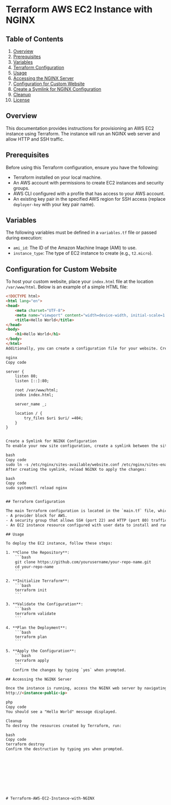 # Terraform AWS EC2 Instance with NGINX

## Table of Contents
1. [Overview](#overview)
2. [Prerequisites](#prerequisites)
3. [Variables](#variables)
4. [Terraform Configuration](#terraform-configuration)
5. [Usage](#usage)
6. [Accessing the NGINX Server](#accessing-the-nginx-server)
7. [Configuration for Custom Website](#configuration-for-custom-website)
8. [Create a Symlink for NGINX Configuration](#create-a-symlink-for-nginx-configuration)
9. [Cleanup](#cleanup)
10. [License](#license)

## Overview

This documentation provides instructions for provisioning an AWS EC2 instance using Terraform. The instance will run an NGINX web server and allow HTTP and SSH traffic.

## Prerequisites

Before using this Terraform configuration, ensure you have the following:
- Terraform installed on your local machine.
- An AWS account with permissions to create EC2 instances and security groups.
- AWS CLI configured with a profile that has access to your AWS account.
- An existing key pair in the specified AWS region for SSH access (replace `deployer-key` with your key pair name).

## Variables

The following variables must be defined in a `variables.tf` file or passed during execution:
- `ami_id`: The ID of the Amazon Machine Image (AMI) to use.
- `instance_type`: The type of EC2 instance to create (e.g., `t2.micro`).

## Configuration for Custom Website

To host your custom website, place your `index.html` file at the location `/var/www/html`. Below is an example of a simple HTML file:

```html
<!DOCTYPE html>
<html lang="en">
<head>
    <meta charset="UTF-8">
    <meta name="viewport" content="width=device-width, initial-scale=1.0">
    <title>Hello World</title>
</head>
<body>
    <h1>Hello World</h1>
</body>
</html>
Additionally, you can create a configuration file for your website. Create a file named website.conf in the location /etc/nginx/sites-available with the following configuration:

nginx
Copy code

server {
    listen 80;
    listen [::]:80;

    root /var/www/html;
    index index.html;

    server_name _;

    location / {
        try_files $uri $uri/ =404;
    }
}


Create a Symlink for NGINX Configuration
To enable your new site configuration, create a symlink between the sites-available and sites-enabled directories with the following command:

bash
Copy code
sudo ln -s /etc/nginx/sites-available/website.conf /etc/nginx/sites-enabled/
After creating the symlink, reload NGINX to apply the changes:

bash
Copy code
sudo systemctl reload nginx


## Terraform Configuration

The main Terraform configuration is located in the `main.tf` file, which includes:
- A provider block for AWS.
- A security group that allows SSH (port 22) and HTTP (port 80) traffic.
- An EC2 instance resource configured with user data to install and run NGINX.

## Usage

To deploy the EC2 instance, follow these steps:

1. **Clone the Repository**:
    ```bash
    git clone https://github.com/yourusername/your-repo-name.git
    cd your-repo-name
    ```

2. **Initialize Terraform**:
    ```bash
    terraform init
    ```

3. **Validate the Configuration**:
    ```bash
    terraform validate
    ```

4. **Plan the Deployment**:
    ```bash
    terraform plan
    ```

5. **Apply the Configuration**:
    ```bash
    terraform apply
    ```
   Confirm the changes by typing `yes` when prompted.

## Accessing the NGINX Server

Once the instance is running, access the NGINX web server by navigating to the public IP address of the instance in a web browser:
http://<instance-public-ip>

php
Copy code
You should see a "Hello World" message displayed.

Cleanup
To destroy the resources created by Terraform, run:

bash
Copy code
terraform destroy
Confirm the destruction by typing yes when prompted.










# Terraform-AWS-EC2-Instance-with-NGINX
